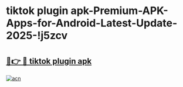 # tiktok plugin apk-Premium-APK-Apps-for-Android-Latest-Update-2025-!j5zcv

# <h2><a href="https://googleone.com">🔗👉 🔴 tiktok plugin apk</a></h2>

[![acn](https://github.com/user-attachments/assets/0f9c940e-d8b0-45ae-aac7-cd30a18b3e1c)](https://googleone.com)

